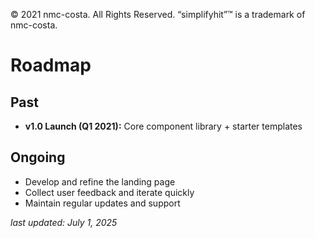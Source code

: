 © 2021 nmc-costa. All Rights Reserved.
“simplifyhit”™ is a trademark of nmc-costa.

# Roadmap

## Past
- **v1.0 Launch (Q1 2021):** Core component library + starter templates

## Ongoing
- Develop and refine the landing page
- Collect user feedback and iterate quickly
- Maintain regular updates and support

_last updated: July 1, 2025_
